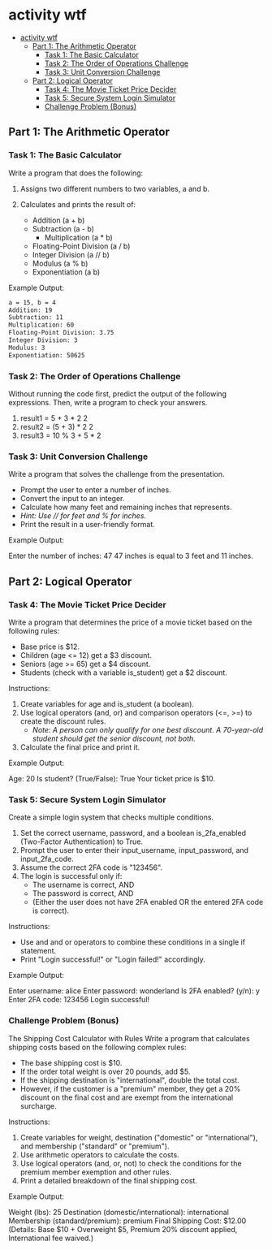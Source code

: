 # activity wtf

- [activity wtf](#activity-wtf)
  - [Part 1: The Arithmetic Operator](#part-1-the-arithmetic-operator)
    - [Task 1: The Basic Calculator](#task-1-the-basic-calculator)
    - [Task 2: The Order of Operations Challenge](#task-2-the-order-of-operations-challenge)
    - [Task 3: Unit Conversion Challenge](#task-3-unit-conversion-challenge)
  - [Part 2: Logical Operator](#part-2-logical-operator)
    - [Task 4: The Movie Ticket Price Decider](#task-4-the-movie-ticket-price-decider)
    - [Task 5: Secure System Login Simulator](#task-5-secure-system-login-simulator)
    - [Challenge Problem (Bonus)](#challenge-problem-bonus)

## Part 1: The Arithmetic Operator

### Task 1: The Basic Calculator

Write a program that does the following:

1. Assigns two different numbers to two variables, a and b.
2. Calculates and prints the result of:

    - Addition (a + b)
    - Subtraction (a - b)
      - Multiplication (a * b)
    - Floating-Point Division (a / b)
    - Integer Division (a // b)
    - Modulus (a % b)
    - Exponentiation (a  b)

Example Output:

```txt
a = 15, b = 4
Addition: 19
Subtraction: 11
Multiplication: 60
Floating-Point Division: 3.75
Integer Division: 3
Modulus: 3
Exponentiation: 50625
```

### Task 2: The Order of Operations Challenge

Without running the code first, predict the output of the following expressions. Then, write a program to check your answers.

1. result1 = 5 + 3 * 2  2
2. result2 = (5 + 3) * 2  2
3. result3 = 10 % 3 + 5 * 2

### Task 3: Unit Conversion Challenge

Write a program that solves the challenge from the presentation.

- Prompt the user to enter a number of inches.
- Convert the input to an integer.
- Calculate how many feet and remaining inches that represents.
- *Hint: Use // for feet and % for inches.*
- Print the result in a user-friendly format.

Example Output:

Enter the number of inches: 47
47 inches is equal to 3 feet and 11 inches.

## Part 2: Logical Operator

### Task 4: The Movie Ticket Price Decider

Write a program that determines the price of a movie ticket based on the following rules:

- Base price is $12.
- Children (age <= 12) get a $3 discount.
- Seniors (age >= 65) get a $4 discount.
- Students (check with a variable is_student) get a $2 discount.

Instructions:

1. Create variables for age and is_student (a boolean).
2. Use logical operators (and, or) and comparison operators (<=, >=) to create the discount rules.
    - *Note: A person can only qualify for one best discount. A 70-year-old student should get the senior discount, not both.*
3. Calculate the final price and print it.

Example Output:

Age: 20
Is student? (True/False): True
Your ticket price is $10.

### Task 5: Secure System Login Simulator

Create a simple login system that checks multiple conditions.

1. Set the correct username, password, and a boolean is_2fa_enabled (Two-Factor Authentication) to True.
2. Prompt the user to enter their input_username, input_password, and input_2fa_code.
3. Assume the correct 2FA code is "123456".
4. The login is successful only if:
    - The username is correct, AND
    - The password is correct, AND
    - (Either the user does not have 2FA enabled OR the entered 2FA code is correct).

Instructions:

- Use and and or operators to combine these conditions in a single if statement.
- Print "Login successful!" or "Login failed!" accordingly.

Example Output:

Enter username: alice
Enter password: wonderland
Is 2FA enabled? (y/n): y
Enter 2FA code: 123456
Login successful!

### Challenge Problem (Bonus)

The Shipping Cost Calculator with Rules
Write a program that calculates shipping costs based on the following complex rules:

- The base shipping cost is $10.
- If the order total weight is over 20 pounds, add $5.
- If the shipping destination is "international", double the total cost.
- However, if the customer is a "premium" member, they get a 20% discount on the final cost and are exempt from the international surcharge.

Instructions:

1. Create variables for weight, destination ("domestic" or "international"), and membership ("standard" or "premium").
2. Use arithmetic operators to calculate the costs.
3. Use logical operators (and, or, not) to check the conditions for the premium member exemption and other rules.
4. Print a detailed breakdown of the final shipping cost.

Example Output:

Weight (lbs): 25
Destination (domestic/international): international
Membership (standard/premium): premium
Final Shipping Cost: $12.00
(Details: Base $10 + Overweight $5, Premium 20% discount applied, International fee waived.)
